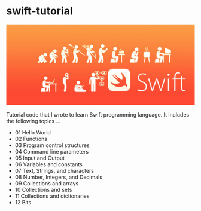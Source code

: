 # swift-tutorial

![Swift programming language](/swift.jpeg)

    
Tutorial code that I wrote to learn Swift programming language.  It includes the following topics ...

* 01 Hello World
* 02 Functions
* 03 Program control structures
* 04 Command line parameters
* 05 Input and Output
* 06 Variables and constants
* 07 Text, Strings, and characters
* 08 Number, Integers, and Decimals
* 09 Collections and arrays
* 10 Collections and sets
* 11 Collections and dictionaries
* 12 Bits

